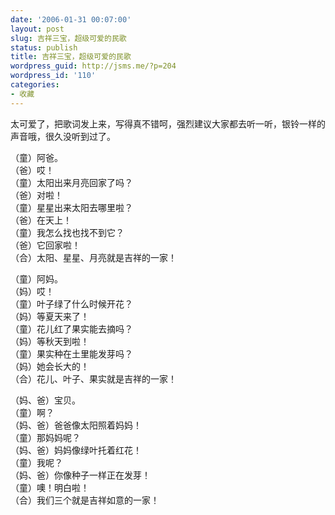 ```yaml
---
date: '2006-01-31 00:07:00'
layout: post
slug: 吉祥三宝，超级可爱的民歌
status: publish
title: 吉祥三宝，超级可爱的民歌
wordpress_guid: http://jsms.me/?p=204
wordpress_id: '110'
categories:
- 收藏
---
```


太可爱了，把歌词发上来，写得真不错呵，强烈建议大家都去听一听，银铃一样的声音哦，很久没听到过了。


（童）阿爸。  
（爸）哎！  
（童）太阳出来月亮回家了吗？  
（爸）对啦！  
（童）星星出来太阳去哪里啦？  
（爸）在天上！  
（童）我怎么找也找不到它？  
（爸）它回家啦！  
（合）太阳、星星、月亮就是吉祥的一家！


（童）阿妈。  
（妈）哎！  
（童）叶子绿了什么时候开花？  
（妈）等夏天来了！  
（童）花儿红了果实能去摘吗？  
（妈）等秋天到啦！  
（童）果实种在土里能发芽吗？  
（妈）她会长大的！  
（合）花儿、叶子、果实就是吉祥的一家！


（妈、爸）宝贝。  
（童）啊？  
（妈、爸）爸爸像太阳照着妈妈！  
（童）那妈妈呢？  
（妈、爸）妈妈像绿叶托着红花！  
（童）我呢？  
（妈、爸）你像种子一样正在发芽！  
（童）噢！明白啦！  
（合）我们三个就是吉祥如意的一家！

